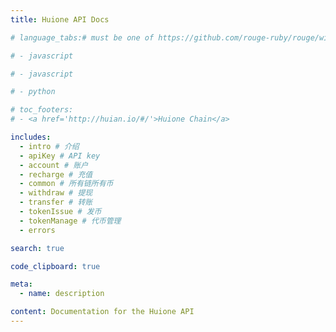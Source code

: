 ```yaml
---
title: Huione API Docs

# language_tabs:# must be one of https://github.com/rouge-ruby/rouge/wiki/List-of-supported-languages-and-lexers

# - javascript

# - javascript

# - python

# toc_footers:
# - <a href='http://huian.io/#/'>Huione Chain</a>

includes:
  - intro # 介绍
  - apiKey # API key
  - account # 账户
  - recharge # 充值
  - common # 所有链所有币
  - withdraw # 提现
  - transfer # 转账
  - tokenIssue # 发币
  - tokenManage # 代币管理
  - errors

search: true

code_clipboard: true

meta:
  - name: description

content: Documentation for the Huione API
---
```

